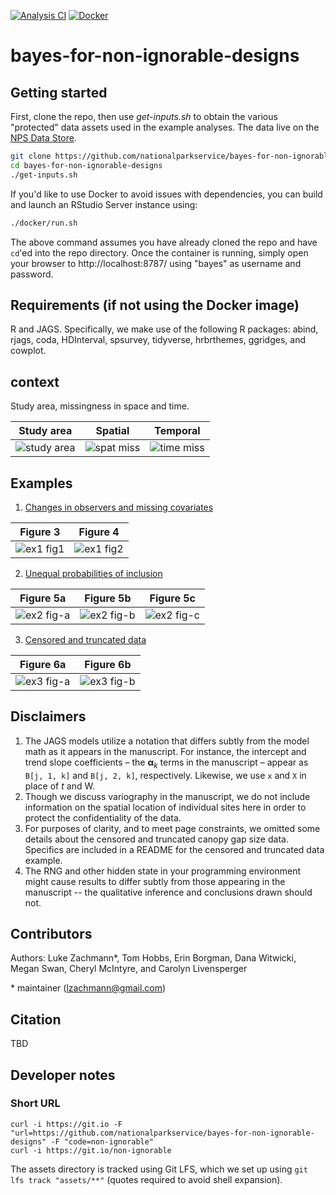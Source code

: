 [![Analysis CI](https://github.com/nationalparkservice/bayes-for-non-ignorable-designs/actions/workflows/main.yml/badge.svg)](https://github.com/nationalparkservice/bayes-for-non-ignorable-designs/actions/workflows/main.yml)
[![Docker](https://github.com/nationalparkservice/bayes-for-non-ignorable-designs/actions/workflows/docker.yml/badge.svg?branch=master)](https://github.com/nationalparkservice/bayes-for-non-ignorable-designs/actions/workflows/docker.yml)

# bayes-for-non-ignorable-designs

## Getting started
First, clone the repo, then use _get-inputs.sh_ to obtain the various "protected" data assets used in the example analyses. The data live on the [NPS Data Store](https://doi.org/10.36967/code-2287025).
```sh
git clone https://github.com/nationalparkservice/bayes-for-non-ignorable-designs.git
cd bayes-for-non-ignorable-designs
./get-inputs.sh
```

If you'd like to use Docker to avoid issues with dependencies, you can build and launch an RStudio Server instance using:
```sh
./docker/run.sh
```
The above command assumes you have already cloned the repo and have `cd`'ed into the repo directory. Once the container is running, simply open your browser to http://localhost:8787/ using "bayes" as username and password.

## Requirements (if not using the Docker image)
R and JAGS. Specifically, we make use of the following R packages: abind, rjags,
coda, HDInterval, spsurvey, tidyverse, hrbrthemes, ggridges, and cowplot.

## context

Study area, missingness in space and time.

| Study area  | Spatial  | Temporal  |
|---|---|---|
| ![study area](assets/network-overview.jpg)  | ![spat miss](assets/site-layout.jpg)  | ![time miss](assets/ex-visit-schedule.jpg)  |

## Examples
1. [Changes in observers and missing covariates](example-1/)

| Figure 3  | Figure 4  |
|---|---|
| ![ex1 fig1](assets/example-1/example-1-fig1.jpg)  | ![ex1 fig2](assets/example-1/example-1-fig2.jpg)  |

2. [Unequal probabilities of inclusion](example-2/)

| Figure 5a  | Figure 5b  | Figure 5c  |
|---|---|---|
| ![ex2 fig-a](assets/example-2/example-2-fig-a.jpg)  | ![ex2 fig-b](assets/example-2/example-2-fig-b.jpg)  | ![ex2 fig-c](assets/example-2/example-2-fig-c.jpg)  |

3. [Censored and truncated data](example-3/)

| Figure 6a | Figure 6b |
|---|---|
| ![ex3 fig-a](assets/example-3/example-3-fig-a.jpg)  | ![ex3 fig-b](assets/example-3/example-3-fig-b.jpg)  |

## Disclaimers
1. The JAGS models utilize a notation that differs subtly from the model math as it appears in the manuscript. For instance, the intercept and trend slope coefficients &ndash; the $`\bm{\alpha}_k`$ terms in the manuscript &ndash; appear as `B[j, 1, k]` and `B[j, 2, k]`, respectively. Likewise, we use `x` and `X` in place of $`t`$ and $`\bm{\mathrm{W}}`$.
2. Though we discuss variography in the manuscript, we do not include information on the spatial location of individual sites here in order to protect the confidentiality of the data.
3. For purposes of clarity, and to meet page constraints, we omitted some details about the censored and truncated canopy gap size data. Specifics are included in a README for the censored and truncated data example.
4. The RNG and other hidden state in your programming environment might cause results to differ subtly from those appearing in the manuscript -- the qualitative inference and conclusions drawn should not.

## Contributors
Authors: Luke Zachmann*, Tom Hobbs, Erin Borgman, Dana Witwicki, Megan Swan, Cheryl McIntyre, and Carolyn Livensperger  

\* maintainer (lzachmann@gmail.com)

## Citation
TBD

## Developer notes

### Short URL
```
curl -i https://git.io -F "url=https://github.com/nationalparkservice/bayes-for-non-ignorable-designs" -F "code=non-ignorable"
curl -i https://git.io/non-ignorable
```

The assets directory is tracked using Git LFS, which we set up using `git lfs track "assets/**"` (quotes required to avoid shell expansion).
